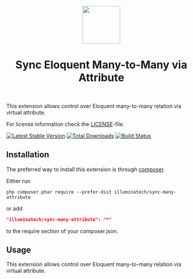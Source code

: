 <p align="center">
    <a href="https://github.com/illuminatech" target="_blank">
        <img src="https://avatars1.githubusercontent.com/u/47185924" height="100px">
    </a>
    <h1 align="center">Sync Eloquent Many-to-Many via Attribute</h1>
    <br>
</p>

This extension allows control over Eloquent many-to-many relation via virtual attribute.

For license information check the [LICENSE](LICENSE.md)-file.

[![Latest Stable Version](https://poser.pugx.org/illuminatech/sync-many-attribute/v/stable.png)](https://packagist.org/packages/illuminatech/sync-many-attribute)
[![Total Downloads](https://poser.pugx.org/illuminatech/sync-many-attribute/downloads.png)](https://packagist.org/packages/illuminatech/sync-many-attribute)
[![Build Status](https://travis-ci.org/illuminatech/sync-many-attribute.svg?branch=master)](https://travis-ci.org/illuminatech/sync-many-attribute)


Installation
------------

The preferred way to install this extension is through [composer](http://getcomposer.org/download/).

Either run

```
php composer.phar require --prefer-dist illuminatech/sync-many-attribute
```

or add

```json
"illuminatech/sync-many-attribute": "*"
```

to the require section of your composer.json.


Usage
-----

This extension allows control over Eloquent many-to-many relation via virtual attribute.
